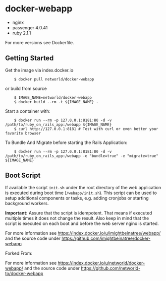 # docker-webapp

- nginx
- passenger 4.0.41
- ruby 2.1.1

For more versions see Dockerfile.

## Getting Started

Get the image via index.docker.io

        $ docker pull networld/docker-webapp

  or build from source

        $ IMAGE_NAME=networld/docker-webapp
        $ docker build --rm -t ${IMAGE_NAME} .

  Start a container with:

        $ docker run --rm -p 127.0.0.1:8181:80 -d -v /path/to/ruby_on_rails_app:/webapp ${IMAGE_NAME}
        $ curl http://127.0.0.1:8181 # Test with curl or even better your favorite browser

  To Bundle And Migrate before starting the Rails Application:

        $ docker run --rm -p 127.0.0.1:8181:80 -d -v /path/to/ruby_on_rails_app:/webapp -e "bundle=true" -e "migrate=true" ${IMAGE_NAME}

## Boot Script

If available the script `init.sh` under the root directory of the web application is executed during boot time (`/webapp/init.sh`). This script can be used to setup additional components or tasks, e.g. adding cronjobs or starting background workers.

**Important:** Assure that the script is idempotent. That means if executed multiple times it does not change the result. Also keep in mind that the script is executed on each boot and before the web server nginx is started.

For more information see https://index.docker.io/u/imightbeinatree/webapp/ and
the source code under https://github.com/imightbeinatree/docker-webapp

Forked From: 

For more information see https://index.docker.io/u/networld/docker-webapp/ and
the source code under https://github.com/networld-to/docker-webapp
